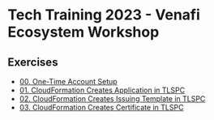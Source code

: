 # Tech Training 2023 - Venafi Ecosystem Workshop

## Exercises
* [00. One-Time Account Setup](00/README.md)
* [01. CloudFormation Creates Application in TLSPC](01/README.md)
* [02. CloudFormation Creates Issuing Template in TLSPC](02/README.md)
* [03. CloudFormation Creates Certificate in TLSPC](03/README.md)
